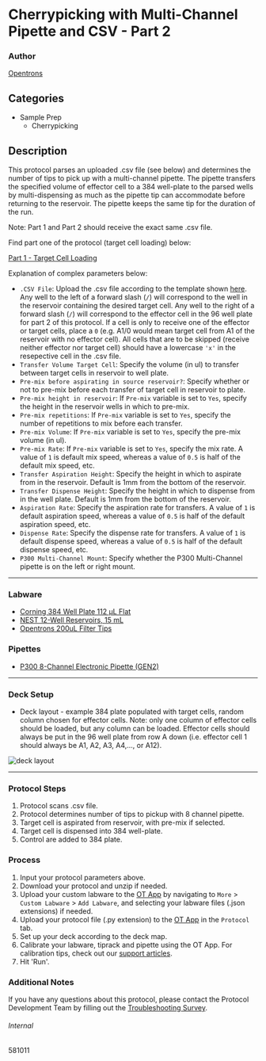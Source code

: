 # Cherrypicking with Multi-Channel Pipette and CSV - Part 2

### Author
[Opentrons](https://opentrons.com/)

## Categories
* Sample Prep
	* Cherrypicking

## Description
This protocol parses an uploaded .csv file (see below) and determines the number of tips to pick up with a multi-channel pipette. The pipette transfers the specified volume of effector cell to a 384 well-plate to the parsed wells by multi-dispensing as much as the pipette tip can accommodate before returning to the reservoir. The pipette keeps the same tip for the duration of the run.

Note: Part 1 and Part 2 should receive the exact same .csv file.

Find part one of the protocol (target cell loading) below:

[Part 1 - Target Cell Loading](https://protocols.opentrons.com/protocol/581011)

Explanation of complex parameters below:
* `.CSV File`: Upload the .csv file according to the template shown [here](https://opentrons-protocol-library-website.s3.amazonaws.com/custom-README-images/581011/co-culture_template_protocol.numbers). Any well to the left of a forward slash (`/`) will correspond to the well in the reservoir containing the desired target cell. Any well to the right of a forward slash (`/`) will correspond to the effector cell in the 96 well plate for part 2 of this protocol. If a cell is only to receive one of the effector or target cells, place a `0` (e.g. A1/0 would mean target cell from A1 of the reservoir with no effector cell). All cells that are to be skipped (receive neither effector nor target cell) should have a lowercase `'x'` in the resepective cell in the .csv file.
* `Transfer Volume Target Cell`: Specify the volume (in ul) to transfer between target cells in reservoir to well plate.
* `Pre-mix before aspirating in source reservoir?`: Specify whether or not to pre-mix before each transfer of target cell in reservoir to plate.
* `Pre-mix height in reservoir`: If `Pre-mix` variable is set to `Yes`, specify the height in the reservoir wells in which to pre-mix.
* `Pre-mix repetitions`: If `Pre-mix` variable is set to `Yes`, specify the number of repetitions to mix before each transfer.
* `Pre-mix Volume`: If `Pre-mix` variable is set to `Yes`, specify the pre-mix volume (in ul).
* `Pre-mix Rate`: If `Pre-mix` variable is set to `Yes`, specify the mix rate. A value of `1` is default mix speed, whereas a value of `0.5` is half of the default mix speed, etc.
* `Transfer Aspiration Height`: Specify the height in which to aspirate from in the reservoir. Default is 1mm from the bottom of the reservoir.
* `Transfer Dispense Height`: Specify the height in which to dispense from in the well plate. Default is 1mm from the bottom of the reservoir.
* `Aspiration Rate`: Specify the aspiration rate for transfers. A value of `1` is default aspiration speed, whereas a value of `0.5` is half of the default aspiration speed, etc.
* `Dispense Rate`: Specify the dispense rate for transfers. A value of `1` is default dispense speed, whereas a value of `0.5` is half of the default dispense speed, etc.
* `P300 Multi-Channel Mount`: Specify whether the P300 Multi-Channel pipette is on the left or right mount.
---

### Labware
* [Corning 384 Well Plate 112 µL Flat](https://labware.opentrons.com/corning_384_wellplate_112ul_flat?category=wellPlate)
* [NEST 12-Well Reservoirs, 15 mL](https://shop.opentrons.com/collections/reservoirs/products/nest-12-well-reservoir-15-ml)
* [Opentrons 200uL Filter Tips](https://shop.opentrons.com/collections/opentrons-tips/products/opentrons-200ul-filter-tips)

### Pipettes
* [P300 8-Channel Electronic Pipette (GEN2)](https://shop.opentrons.com/collections/ot-2-robot/products/8-channel-electronic-pipette)

---

### Deck Setup
* Deck layout - example 384 plate populated with target cells, random column chosen for effector cells. Note: only one column of effector cells should be loaded, but any column can be loaded. Effector cells should always be put in the 96 well plate from row A down (i.e. effector cell 1 should always be A1, A2, A3, A4,..., or A12).


![deck layout](https://opentrons-protocol-library-website.s3.amazonaws.com/custom-README-images/581011/Screen+Shot+2021-08-19+at+12.19.37+PM.png)

---

### Protocol Steps
1. Protocol scans .csv file.
2. Protocol determines number of tips to pickup with 8 channel pipette.
3. Target cell is aspirated from reservoir, with pre-mix if selected.
4. Target cell is dispensed into 384 well-plate.
5. Control are added to 384 plate.

### Process
1. Input your protocol parameters above.
2. Download your protocol and unzip if needed.
3. Upload your custom labware to the [OT App](https://opentrons.com/ot-app) by navigating to `More` > `Custom Labware` > `Add Labware`, and selecting your labware files (.json extensions) if needed.
4. Upload your protocol file (.py extension) to the [OT App](https://opentrons.com/ot-app) in the `Protocol` tab.
5. Set up your deck according to the deck map.
6. Calibrate your labware, tiprack and pipette using the OT App. For calibration tips, check out our [support articles](https://support.opentrons.com/en/collections/1559720-guide-for-getting-started-with-the-ot-2).
7. Hit 'Run'.

### Additional Notes
If you have any questions about this protocol, please contact the Protocol Development Team by filling out the [Troubleshooting Survey](https://protocol-troubleshooting.paperform.co/).

###### Internal
581011
